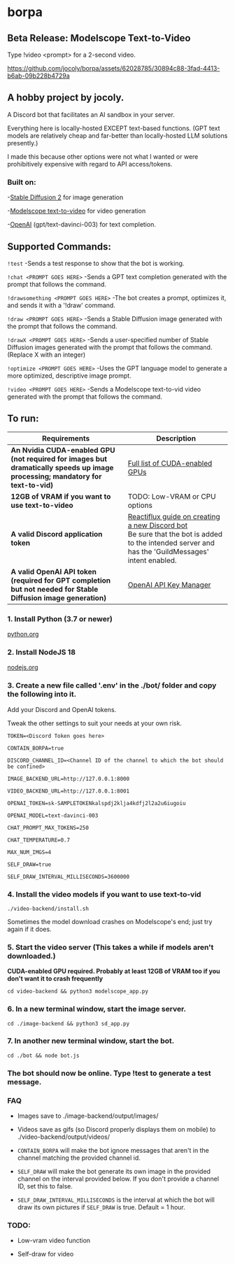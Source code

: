 # borpa

## Beta Release: Modelscope Text-to-Video

Type !video \<prompt\> for a 2-second video.

https://github.com/jocoly/borpa/assets/62028785/30894c88-3fad-4413-b6ab-09b228b4729a

## A hobby project by jocoly.

A Discord bot that facilitates an AI sandbox in your server.

Everything here is locally-hosted EXCEPT text-based functions. (GPT text models are relatively cheap and far-better than locally-hosted LLM solutions presently.)

I made this because other options were not what I wanted or were prohibitively expensive with regard to API access/tokens.

### Built on:

-[Stable Diffusion 2](https://github.com/Stability-AI/stablediffusion) for image generation

-[Modelscope text-to-video](https://huggingface.co/spaces/damo-vilab/modelscope-text-to-video-synthesis) for video generation

-[OpenAI](https://platform.openai.com/account/api-keys) (gpt/text-davinci-003) for text completion.

## Supported Commands:

  `!test`
  -Sends a test response to show that the bot is working.

  `!chat <PROMPT GOES HERE>`
  -Sends a GPT text completion generated with the prompt that follows the command.

  `!drawsomething <PROMPT GOES HERE>`
  -The bot creates a prompt, optimizes it, and sends it with a '!draw' command.
  
  `!draw <PROMPT GOES HERE>`
  -Sends a Stable Diffusion image generated with the prompt that follows the command.
  
  `!drawX <PROMPT GOES HERE>`
  -Sends a user-specified number of Stable Diffusion images generated with the prompt that follows the command. (Replace X with an integer)

  `!optimize <PROMPT GOES HERE>`
  -Uses the GPT language model to generate a more optimized, descriptive image prompt.

  `!video <PROMPT GOES HERE>`
  -Sends a Modelscope text-to-vid video generated with the prompt that follows the command.

## To run:

| Requirements                                                                                                                    | Description                                                                                                                                                                                                                                     |
|---------------------------------------------------------------------------------------------------------------------------------|-------------------------------------------------------------------------------------------------------------------------------------------------------------------------------------------------------------------------------------------------|
| **An Nvidia CUDA-enabled GPU (not required for images but dramatically speeds up image processing; mandatory for text-to-vid)** | [Full list of CUDA-enabled GPUs](https://developer.nvidia.com/cuda-gpus)                                                                                                                                                                        |
| **12GB of VRAM if you want to use text-to-video**                                                                               | TODO: Low-VRAM or CPU options                                                                                                                                                                                                                   |
| **A valid Discord application token**                                                                                           | [Reactiflux guide on creating a new Discord bot](https://github.com/reactiflux/discord-irc/wiki/Creating-a-discord-bot-&-getting-a-token)<br />Be sure that the bot is added to the intended server and has the 'GuildMessages' intent enabled. |
| **A valid OpenAI API token (required for GPT completion but not needed for Stable Diffusion image generation)**                 | [OpenAI API Key Manager](https://platform.openai.com/account/api-keys)                                                                                                                                                                          |                                                                                                                                                         |


### 1. Install Python (3.7 or newer)

[python.org](https://www.python.org/downloads/)

### 2. Install NodeJS 18

[nodejs.org](https://nodejs.org/en/download)

### 3. Create a new file called '.env' in the ./bot/ folder and copy the following into it.

Add your Discord and OpenAI tokens.

Tweak the other settings to suit your needs at your own risk.

`TOKEN=<Discord Token goes here>`

`CONTAIN_BORPA=true`

`DISCORD_CHANNEL_ID=<Channel ID of the channel to which the bot should be confined>`

`IMAGE_BACKEND_URL=http://127.0.0.1:8000`

`VIDEO_BACKEND_URL=http://127.0.0.1:8001`

`OPENAI_TOKEN=sk-SAMPLETOKENkalspdj2klja4kdfj2l2a2u6iugoiu`

`OPENAI_MODEL=text-davinci-003`

`CHAT_PROMPT_MAX_TOKENS=250`

`CHAT_TEMPERATURE=0.7`

`MAX_NUM_IMGS=4`

`SELF_DRAW=true`

`SELF_DRAW_INTERVAL_MILLISECONDS=3600000`

### 4. Install the video models if you want to use text-to-vid

`./video-backend/install.sh`

Sometimes the model download crashes on Modelscope's end; just try again if it does.

### 5. Start the video server (This takes a while if models aren't downloaded.)

**CUDA-enabled GPU required. Probably at least 12GB of VRAM too if you don't want it to crash frequently**

`cd video-backend && python3 modelscope_app.py`

### 6. In a new terminal window, start the image server.
`cd ./image-backend && python3 sd_app.py`

### 7. In another new terminal window, start the bot.
`cd ./bot && node bot.js`

### The bot should now be online. Type !test to generate a test message.
  
### FAQ

- Images save to ./image-backend/output/images/

- Videos save as gifs (so Discord properly displays them on mobile) to ./video-backend/output/videos/

- `CONTAIN_BORPA` will make the bot ignore messages that aren't in the channel matching the provided channel id.

- `SELF_DRAW` will make the bot generate its own image in the provided channel on the interval provided below. If you don't provide a channel ID, set this to false.

- `SELF_DRAW_INTERVAL_MILLISECONDS` is the interval at which the bot will draw its own pictures if `SELF_DRAW` is true. Default = 1 hour.

### TODO:

- Low-vram video function

- Self-draw for video
